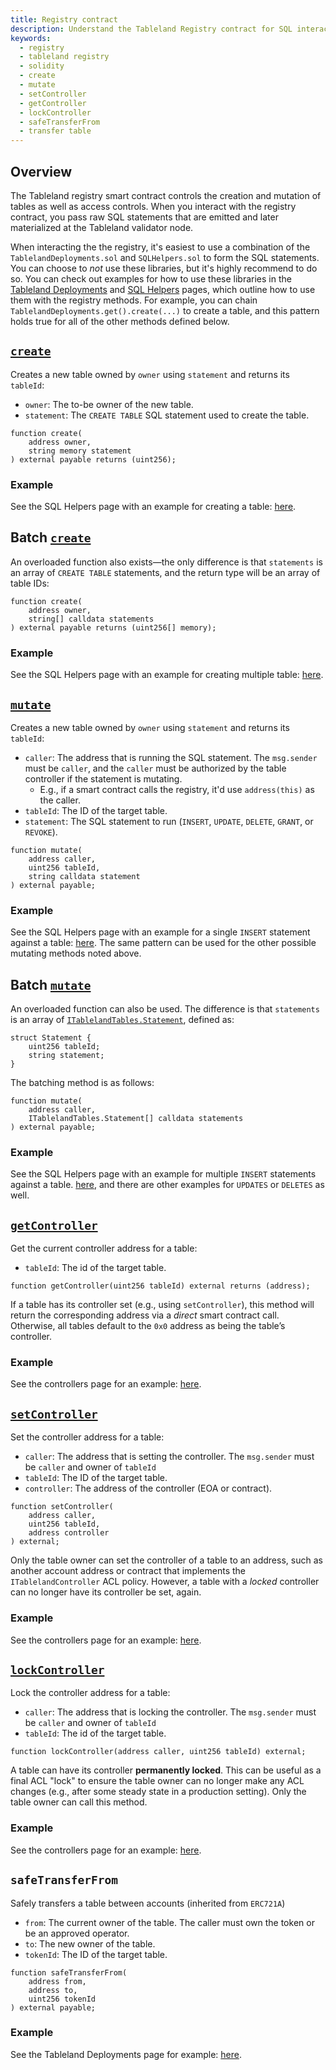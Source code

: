 ```yaml
---
title: Registry contract
description: Understand the Tableland Registry contract for SQL interactions.
keywords:
  - registry
  - tableland registry
  - solidity
  - create
  - mutate
  - setController
  - getController
  - lockController
  - safeTransferFrom
  - transfer table
---
```


## Overview

The Tableland registry smart contract controls the creation and mutation of tables as well as access controls. When you interact with the registry contract, you pass raw SQL statements that are emitted and later materialized at the Tableland validator node.

When interacting the the registry, it's easiest to use a combination of the `TablelandDeployments.sol` and `SQLHelpers.sol` to form the SQL statements. You can choose to _not_ use these libraries, but it's highly recommend to do so. You can check out examples for how to use these libraries in the [Tableland Deployments](/smart-contracts/tableland-deployments) and [SQL Helpers](/smart-contracts/sql-helpers) pages, which outline how to use them with the registry methods. For example, you can chain `TablelandDeployments.get().create(...)` to create a table, and this pattern holds true for all of the other methods defined below.

## [`create`](https://github.com/tablelandnetwork/evm-tableland/blob/ab6162634347028f1138fb04504de7209e797e55/contracts/TablelandTables.sol#L67)

Creates a new table owned by `owner` using `statement` and returns its `tableId`:

- `owner`: The to-be owner of the new table.
- `statement`: The `CREATE TABLE` SQL statement used to create the table.

```solidity
function create(
    address owner,
    string memory statement
) external payable returns (uint256);
```

### Example

See the SQL Helpers page with an example for creating a table: [here](/smart-contracts/sql-helpers#example-create-single-table).

## Batch [`create`](https://github.com/tablelandnetwork/evm-tableland/blob/ab6162634347028f1138fb04504de7209e797e55/contracts/TablelandTables.sol#L77)

An overloaded function also exists—the only difference is that `statements` is an array of `CREATE TABLE` statements, and the return type will be an array of table IDs:

```solidity
function create(
    address owner,
    string[] calldata statements
) external payable returns (uint256[] memory);
```

### Example

See the SQL Helpers page with an example for creating multiple table: [here](/smart-contracts/sql-helpers#example-batch-create-tables).

## [`mutate`](https://github.com/tablelandnetwork/evm-tableland/blob/ab6162634347028f1138fb04504de7209e797e55/contracts/TablelandTables.sol#L110)

Creates a new table owned by `owner` using `statement` and returns its `tableId`:

- `caller`: The address that is running the SQL statement. The `msg.sender` must be `caller`, and the `caller` must be authorized by the table controller if the statement is mutating.
  - E.g., if a smart contract calls the registry, it'd use `address(this)` as the caller.
- `tableId`: The ID of the target table.
- `statement`: The SQL statement to run (`INSERT`, `UPDATE`, `DELETE`, `GRANT`, or `REVOKE`).

```solidity
function mutate(
    address caller,
    uint256 tableId,
    string calldata statement
) external payable;
```

### Example

See the SQL Helpers page with an example for a single `INSERT` statement against a table: [here](/smart-contracts/sql-helpers#example-single-insert-statement). The same pattern can be used for the other possible mutating methods noted above.

## Batch [`mutate`](https://github.com/tablelandnetwork/evm-tableland/blob/ab6162634347028f1138fb04504de7209e797e55/contracts/TablelandTables.sol#L121)

An overloaded function can also be used. The difference is that `statements` is an array of [`ITablelandTables.Statement`](https://github.com/tablelandnetwork/evm-tableland/blob/ab6162634347028f1138fb04504de7209e797e55/contracts/interfaces/ITablelandTables.sol#L74C1-L77C6), defined as:

```solidity
struct Statement {
    uint256 tableId;
    string statement;
}
```

The batching method is as follows:

```solidity
function mutate(
    address caller,
    ITablelandTables.Statement[] calldata statements
) external payable;
```

### Example

See the SQL Helpers page with an example for multiple `INSERT` statements against a table. [here](/smart-contracts/sql-helpers#example-batch-insert-statements), and there are other examples for `UPDATES` or `DELETES` as well.

## [`getController`](https://github.com/tablelandnetwork/evm-tableland/blob/e0a6802cf3c55d6df54dbe6260079b613c88b184/contracts/TablelandTables.sol#L262)

Get the current controller address for a table:

- `tableId`: The id of the target table.

```solidity
function getController(uint256 tableId) external returns (address);
```

If a table has its controller set (e.g., using `setController`), this method will return the corresponding address via a _direct_ smart contract call. Otherwise, all tables default to the `0x0` address as being the table’s controller.

### Example

See the controllers page for an example: [here](/smart-contracts/controller/setting-controllers#getting-the-controller).

## [`setController`](https://github.com/tablelandnetwork/evm-tableland/blob/e0a6802cf3c55d6df54dbe6260079b613c88b184/contracts/TablelandTables.sol#L243)

Set the controller address for a table:

- `caller`: The address that is setting the controller. The `msg.sender` must be `caller` and owner of `tableId`
- `tableId`: The ID of the target table.
- `controller`: The address of the controller (EOA or contract).

```solidity
function setController(
    address caller,
    uint256 tableId,
    address controller
) external;
```

Only the table owner can set the controller of a table to an address, such as another account address or contract that implements the `ITablelandController` ACL policy. However, a table with a _locked_ controller can no longer have its controller be set, again.

### Example

See the controllers page for an example: [here](/smart-contracts/controller/setting-controllers#setting-the-controller).

## [`lockController`](https://github.com/tablelandnetwork/evm-tableland/blob/e0a6802cf3c55d6df54dbe6260079b613c88b184/contracts/TablelandTables.sol#L271)

Lock the controller address for a table:

- `caller`: The address that is locking the controller. The `msg.sender` must be `caller` and owner of `tableId`
- `tableId`: The id of the target table.

```solidity
function lockController(address caller, uint256 tableId) external;
```

A table can have its controller **permanently locked**. This can be useful as a final ACL "lock" to ensure the table owner can no longer make any ACL changes (e.g., after some steady state in a production setting). Only the table owner can call this method.

### Example

See the controllers page for an example: [here](/smart-contracts/controller/setting-controllers#locking-the-controller).

## `safeTransferFrom`

Safely transfers a table between accounts (inherited from `ERC721A`)

- `from`: The current owner of the table. The caller must own the token or be an approved operator.
- `to`: The new owner of the table.
- `tokenId`: The ID of the target table.

```solidity
function safeTransferFrom(
    address from,
    address to,
    uint256 tokenId
) external payable;
```

### Example

See the Tableland Deployments page for example: [here](/smart-contracts/controller/setting-controllers#transfer-a-table).
